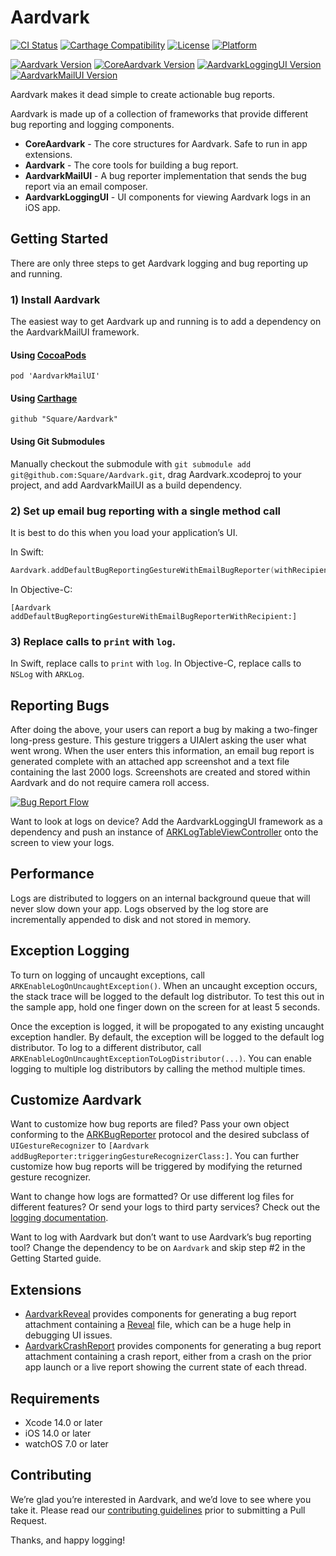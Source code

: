 # Aardvark

[![CI Status](https://img.shields.io/github/actions/workflow/status/square/aardvark/ci.yml?branch=master)](https://github.com/square/Aardvark/actions?query=workflow%3ACI+branch%3Amaster)
[![Carthage Compatibility](https://img.shields.io/badge/carthage-✓-e2c245.svg)](https://github.com/Carthage/Carthage/)
[![License](https://img.shields.io/cocoapods/l/Aardvark.svg)](https://cocoapods.org/pods/Aardvark)
[![Platform](https://img.shields.io/cocoapods/p/Aardvark.svg)](https://cocoapods.org/pods/Aardvark)

[![Aardvark Version](https://img.shields.io/cocoapods/v/Aardvark.svg?label=Aardvark)](https://cocoapods.org/pods/Aardvark)
[![CoreAardvark Version](https://img.shields.io/cocoapods/v/CoreAardvark.svg?label=CoreAardvark)](https://cocoapods.org/pods/CoreAardvark)
[![AardvarkLoggingUI Version](https://img.shields.io/cocoapods/v/AardvarkLoggingUI.svg?label=AardvarkLoggingUI)](https://cocoapods.org/pods/AardvarkLoggingUI)
[![AardvarkMailUI Version](https://img.shields.io/cocoapods/v/AardvarkMailUI.svg?label=AardvarkMailUI)](https://cocoapods.org/pods/AardvarkMailUI)

Aardvark makes it dead simple to create actionable bug reports.

Aardvark is made up of a collection of frameworks that provide different bug reporting and logging components.

* **CoreAardvark** - The core structures for Aardvark. Safe to run in app extensions.
* **Aardvark** - The core tools for building a bug report.
* **AardvarkMailUI** - A bug reporter implementation that sends the bug report via an email composer.
* **AardvarkLoggingUI** - UI components for viewing Aardvark logs in an iOS app.

## Getting Started

There are only three steps to get Aardvark logging and bug reporting up and running.

### 1) Install Aardvark

The easiest way to get Aardvark up and running is to add a dependency on the AardvarkMailUI framework.

#### Using [CocoaPods](https://cocoapods.org)

```
pod 'AardvarkMailUI'
```

#### Using [Carthage](https://github.com/Carthage/Carthage)

```
github "Square/Aardvark"
```

#### Using Git Submodules

Manually checkout the submodule with `git submodule add git@github.com:Square/Aardvark.git`, drag Aardvark.xcodeproj to your project, and add AardvarkMailUI as a build dependency.

### 2) Set up email bug reporting with a single method call

It is best to do this when you load your application’s UI.

In Swift:

```swift
Aardvark.addDefaultBugReportingGestureWithEmailBugReporter(withRecipient:)
```

In Objective-C:

```objc
[Aardvark addDefaultBugReportingGestureWithEmailBugReporterWithRecipient:]
```

### 3) Replace calls to `print` with `log`.

In Swift, replace calls to `print` with `log`. In Objective-C, replace calls to `NSLog` with `ARKLog`.

## Reporting Bugs

After doing the above, your users can report a bug by making a two-finger long-press gesture. This gesture triggers a UIAlert asking the user what went wrong. When the user enters this information, an email bug report is generated complete with an attached app screenshot and a text file containing the last 2000 logs. Screenshots are created and stored within Aardvark and do not require camera roll access.

[![Bug Report Flow](BugReportFlow.gif)](BugReportFlow.gif)

Want to look at logs on device? Add the AardvarkLoggingUI framework as a dependency and push an instance of [ARKLogTableViewController](Sources/AardvarkLoggingUI/Log%20Viewing/ARKLogTableViewController.h) onto the screen to view your logs.

## Performance

Logs are distributed to loggers on an internal background queue that will never slow down your app. Logs observed by the log store are incrementally appended to disk and not stored in memory.

## Exception Logging

To turn on logging of uncaught exceptions, call `ARKEnableLogOnUncaughtException()`. When an uncaught exception occurs, the stack trace will be logged to the default log distributor. To test this out in the sample app, hold one finger down on the screen for at least 5 seconds.

Once the exception is logged, it will be propogated to any existing uncaught exception handler. By default, the exception will be logged to the default log distributor. To log to a different distributor, call `ARKEnableLogOnUncaughtExceptionToLogDistributor(...)`. You can enable logging to multiple log distributors by calling the method multiple times.

## Customize Aardvark

Want to customize how bug reports are filed? Pass your own object conforming to the [ARKBugReporter](Sources/Aardvark/Bug%20Reporting/ARKBugReporter.h) protocol and the desired subclass of `UIGestureRecognizer` to `[Aardvark addBugReporter:triggeringGestureRecognizerClass:]`. You can further customize how bug reports will be triggered by modifying the returned gesture recognizer.

Want to change how logs are formatted? Or use different log files for different features? Or send your logs to third party services? Check out the [logging documentation](Documentation/Logging.md).

Want to log with Aardvark but don’t want to use Aardvark’s bug reporting tool? Change the dependency to be on `Aardvark` and skip step #2 in the Getting Started guide.

## Extensions

* [AardvarkReveal](https://github.com/cashapp/AardvarkReveal) provides components for generating a bug report attachment containing a [Reveal](https://revealapp.com/) file, which can be a huge help in debugging UI issues.
* [AardvarkCrashReport](https://github.com/cashapp/AardvarkCrashReport) provides components for generating a bug report attachment containing a crash report, either from a crash on the prior app launch or a live report showing the current state of each thread.

## Requirements

* Xcode 14.0 or later
* iOS 14.0 or later
* watchOS 7.0 or later

## Contributing

We’re glad you’re interested in Aardvark, and we’d love to see where you take it. Please read our [contributing guidelines](Contributing.md) prior to submitting a Pull Request.

Thanks, and happy logging!
